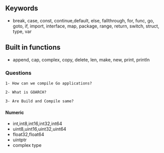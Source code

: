 ## Keywords
- break, case, const, continue,default, else, fallthrough, for, func, go, goto, if, import, interface, map, package, range, return, switch, struct, type, var

## Built in functions
- append, cap, complex, copy, delete, len, make, new, print, println

### Questions

    1- How can we compile Go applications?

    2- What is GOARCH?

    3- Are Build and Compile same?

#### Numeric

- int,int8,int16,int32,int64
- uint8,uint16,uint32,uint64
- float32,float64
- uintptr
- complex type 
